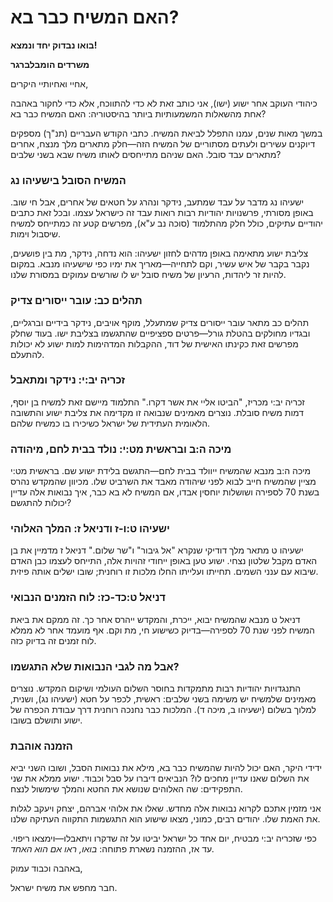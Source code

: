 # האם המשיח כבר בא?

**בואו נבדוק יחד ונמצא!**

**משרדים הומבלברגר**

אחיי ואחיותיי היקרים,

כיהודי העוקב אחר ישוע (ישו), אני כותב זאת לא כדי להתווכח, אלא כדי לחקור באהבה אחת מהשאלות המשמעותיות ביותר בהיסטוריה: האם המשיח כבר בא?

במשך מאות שנים, עמנו התפלל לביאת המשיח. כתבי הקודש העבריים (תנ"ך) מספקים דיוקנים עשירים ולעתים מסתוריים של המשיח הזה—חלק מתארים מלך מנצח, אחרים מתארים עבד סובל. האם שניהם מתייחסים לאותו משיח שבא בשני שלבים?

### המשיח הסובל בישעיהו נג

ישעיהו נג מדבר על עבד שמתעב, נידקר ונהרג על חטאים של אחרים, אבל חי שוב. באופן מסורתי, פרשנויות יהודיות רבות רואות עבד זה כישראל עצמו. ובכל זאת כתבים יהודיים עתיקים, כולל חלק מהתלמוד (סוכה נב ע"א), מפרשים קטע זה כמתייחס למשיח שיסבול וימות.

צליבת ישוע מתאימה באופן מדהים לחזון ישעיהו: הוא נדחה, נידקר, מת בין פושעים, נקבר בקבר של איש עשיר, וקם לתחייה—מאריך את ימיו כפי שישעיהו מנבא. במקום להיות זר ליהדות, הרעיון של משיח סובל יש לו שורשים עמוקים במסורת שלנו.

### תהלים כב: עובר ייסורים צדיק

תהלים כב מתאר עובר ייסורים צדיק שמתעלל, מוקף אויבים, נידקר בידיים וברגליים, ובגדיו מחולקים בהטלת גורל—פרטים ספציפיים שהתגשמו בצליבת ישו. בעוד שחלק מפרשים זאת כקינתו האישית של דוד, ההקבלות המדהימות למות ישוע לא יכולות להתעלם.

### זכריה יב:י: נידקר ומתאבל

זכריה יב:י מכריז, "הביטו אליי את אשר דקרו." התלמוד מיישם זאת למשיח בן יוסף, דמות משיח סובלת. נוצרים מאמינים שנבואה זו מקדימה את צליבת ישוע והתשובה הלאומית העתידית של ישראל כשיכירו בו כמשיח שלהם.

### מיכה ה:ב ובראשית מט:י: נולד בבית לחם, מיהודה

מיכה ה:ב מנבא שהמשיח ייוולד בבית לחם—התגשם בלידת ישוע שם. בראשית מט:י מציין שהמשיח חייב לבוא לפני שיהודה מאבד את השרביט שלו. מכיוון שהמקדש נהרס בשנת 70 לספירה ושושלות יוחסין אבדו, אם המשיח לא בא כבר, איך נבואות אלה עדיין יכולות להתגשם?

### ישעיהו ט:ו-ז ודניאל ז: המלך האלוהי

ישעיהו ט מתאר מלך דודיקי שנקרא "אל גיבור" ו"שר שלום." דניאל ז מדמיין את בן האדם מקבל שלטון נצחי. ישוע טען באופן ייחודי זהויות אלה, התייחס לעצמו כבן האדם שיבוא עם ענני השמים. תחייתו ועלייתו החלו מלכות זו רוחנית; שובו ישלים אותה פיזית.

### דניאל ט:כד-כז: לוח הזמנים הנבואי

דניאל ט מנבא שהמשיח יבוא, ייכרת, והמקדש ייהרס אחר כך. זה ממקם את ביאת המשיח לפני שנת 70 לספירה—בדיוק כשישוע חי, מת וקם. אף מועמד אחר לא ממלא לוח זמנים זה בדיוק כזה.

### אבל מה לגבי הנבואות שלא התגשמו?

התנגדויות יהודיות רבות מתמקדות בחוסר השלום העולמי ושיקום המקדש. נוצרים מאמינים שלמשיח יש משימה בשני שלבים: ראשית, לכפר על חטא (ישעיהו נג), ושנית, למלוך בשלום (ישעיהו ב, מיכה ד). המלכות כבר נחנכה רוחנית דרך עבודת הכפרה של ישוע ותושלם בשובו.

### הזמנה אוהבת

ידידי היקר, האם יכול להיות שהמשיח כבר בא, מילא את נבואות הסבל, ושובו השני יביא את השלום שאנו עדיין מחכים לו? הנביאים דיברו על סבל וכבוד. ישוע ממלא את שני התפקידים: שה האלוהים שנושא את החטא והמלך שימשול לנצח.

אני מזמין אתכם לקרוא נבואות אלה מחדש. שאלו את אלוהי אברהם, יצחק ויעקב לגלות את האמת שלו. יהודים רבים, כמוני, מצאו שישוע הוא התגשמות התקווה העתיקה שלנו.

כפי שזכריה יב:י מבטיח, יום אחד כל ישראל יביטו על זה שדקרו ויתאבלו—וימצאו ריפוי. עד אז, ההזמנה נשארת פתוחה: *בואו, ראו אם הוא האחד.*

באהבה וכבוד עמוק,

חבר מחפש את משיח ישראל. 